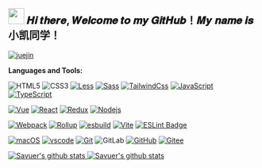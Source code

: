 
<h2 ><img src="https://cdn.jsdelivr.net/gh/dmego/images/img/Hi.gif" height="32" /> 𝑯𝒊 𝒕𝒉𝒆𝒓𝒆, 𝑾𝒆𝒍𝒄𝒐𝒎𝒆 𝒕𝒐 𝒎𝒚 𝑮𝒊𝒕𝑯𝒖𝒃！𝑴𝒚 𝒏𝒂𝒎𝒆 𝒊𝒔 小凯同学！</h2>

<p>
  <a href="https://juejin.cn/user/1093344720597416"><img src="https://img.shields.io/badge/juejin-小凯同学-blue" alt="juejin"></a>
  
</p>

**Languages and Tools:**  

![HTML5](https://img.shields.io/badge/-HTML5-%23E44D27?style=flat-square&logo=html5&logoColor=ffffff)
![CSS3](https://img.shields.io/badge/-CSS3-%231572B6?style=flat-square&logo=css3)
[![Less](https://img.shields.io/badge/-Less-224373?style=flat-square&logo=less&logoColor=ffffff)](https://less.bootcss.com/)
[![Sass](https://img.shields.io/badge/-Sass-%23CC6699?style=flat-square&logo=sass&logoColor=ffffff)](https://www.sass.hk/)
[![TailwindCss](https://img.shields.io/badge/-TailwindCss-%231a202c?style=flat-square&logo=tailwind-css)](https://www.tailwindcss.cn/)
[![JavaScript](https://img.shields.io/badge/-JavaScript-%23F7DF1C?style=flat-square&logo=javascript&logoColor=000000&labelColor=%23F7DF1C&color=%23FFCE5A)](https://developer.mozilla.org/zh-CN/docs/learn/JavaScript)
[![TypeScript](https://img.shields.io/badge/-TypeScript-007ACC?style=flat-square&logo=typescript&logoColor=white)](https://www.typescriptlang.org/)

[![Vue](https://img.shields.io/badge/Vue-42b883?logo=vuedotjs&logoColor=fff&style=flat-square)](https://cn.vuejs.org/)
[![React](https://img.shields.io/badge/-React-%23282C34?style=flat-square&logo=react)](https://react.dev/)
[![Redux](https://img.shields.io/badge/Redux-6b41b4?logo=redux&logoColor=fff&style=flat-square)](https://cn.redux.js.org/)
[![Nodejs](https://img.shields.io/badge/-Node.js-%23282C34?style=flat-square&logo=node.js)](https://nodejs.org/en)

[![Webpack](https://img.shields.io/badge/-Webpack-%232C3A42?style=flat-square&logo=webpack)](https://www.webpackjs.com/)
[![Rollup](https://img.shields.io/badge/-Rollup-%23EC4A3F?style=flat-square&logo=rollupdotjs&logoColor=ffffff)](https://rollupjs.org/introduction/)
[![esbuild](https://img.shields.io/badge/esbuild-FFCF00?logo=esbuild&logoColor=000&style=flat-square)](https://esbuild.docschina.org/)
[![Vite](https://img.shields.io/badge/Vite-646CFF?logo=vite&logoColor=fff&style=flat-square)](https://cn.vitejs.dev/)
[![ESLint Badge](https://img.shields.io/badge/ESLint-4B32C3?logo=eslint&logoColor=fff&style=flat-square)](https://eslint.org/)

[![macOS](https://img.shields.io/badge/-macOS-%232C3A42?style=flat-square&logo=apple)](https://support.apple.com/zh-cn/macos)
[![vscode](https://img.shields.io/badge/IDE-VSCode-blue?style=flat-square&logo=visual-studio-code&logoColor=ffffff)](https://code.visualstudio.com/)
[![Git](https://img.shields.io/badge/-Git-%23F05032?style=flat-square&logo=git&logoColor=%23ffffff)](https://git-scm.com/book/zh/v2/%E8%B5%B7%E6%AD%A5-%E5%AE%89%E8%A3%85-Git)
![GitLab](https://img.shields.io/badge/-GitLab-FCA121?style=flat-square&logo=gitlab)
[![GitHub](https://img.shields.io/badge/-GitHub-1d2024?style=flat-square&logo=github)](https://github.com/XKFE)
[![Gitee](https://img.shields.io/badge/-Gitee-b21e21?style=flat-square&logo=gitee)](https://gitee.com/)

<a href="https://github.com/XKFE">
  <img src="https://github-readme-stats.vercel.app/api?username=XKFE&show_icons=true&theme=radical"  alt="Savuer's github stats" data-canonical-src="https://github-readme-stats.vercel.app/api?username=XKFE&show_icons=true&theme=radical" style="max-width:100%;">
</a>
<a href="https://github.com/XKFE">
  <img src="https://github-readme-stats.vercel.app/api/top-langs/?username=XKFE&layout=compact&theme=radical" alt="Savuer's github stats" data-canonical-src="https://github-readme-stats.vercel.app/api?username=XKFE&show_icons=true&theme=radical" style="max-width:100%;">
</a>

<!--
**FCodeDev/FCodeDev** is a ✨ _special_ ✨ repository because its `README.md` (this file) appears on your GitHub profile.

Here are some ideas to get you started:

- 🔭 I’m currently working on ...
- 🌱 I’m currently learning ...
- 👯 I’m looking to collaborate on ...
- 🤔 I’m looking for help with ...
- 💬 Ask me about ...
- 📫 How to reach me: ...
- 😄 Pronouns: ...
- ⚡ Fun fact: ...
![MobX](https://img.shields.io/badge/MobX-F95?logo=mobx&logoColor=fff&style=flat-square)
-->
